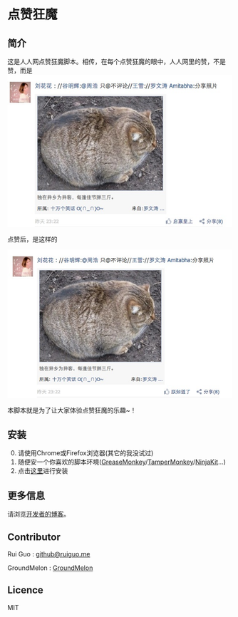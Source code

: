# 点赞狂魔

## 简介
这是人人网点赞狂魔脚本。相传，在每个点赞狂魔的眼中，人人网里的赞，不是赞，而是
![点赞前](/figure/1_a.png)

点赞后，是这样的

![点赞后](/figure/1_b.png)

本脚本就是为了让大家体验点赞狂魔的乐趣~！

## 安装
0. 请使用Chrome或Firefox浏览器(其它的我没试过)
1. 随便安一个你喜欢的脚本环境([GreaseMonkey][]/[TamperMonkey][]/[NinjaKit][]...)
2. 点击[这里](http://userscripts.org/scripts/show/186905)进行安装

[GreaseMonkey]: https://addons.mozilla.org/en-US/firefox/addon/greasemonkey/
[TamperMonkey]: https://chrome.google.com/webstore/detail/tampermonkey/dhdgffkkebhmkfjojejmpbldmpobfkfo
[NinjaKit]: http://ss-o.net/safari/extension/NinjaKit.safariextz

## 更多信息
请浏览[开发者的博客](http://ruiguo.me/blog/2013/12/28/dian-zan-kuang-mo-de-kai-fa/)。

## Contributor
Rui Guo : [github@ruiguo.me](github@ruiguo.me)

GroundMelon : [GroundMelon](GroundMelon@gmail.com)

## Licence
MIT

